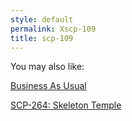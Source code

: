 ```yaml
---
style: default
permalink: Xscp-109
title: scp-109
---
```

You may also like:

[Business As Usual](http://scp-wiki.net/business-as-usual)

[SCP-264: Skeleton Temple](http://scp-wiki.net/scp-264)
